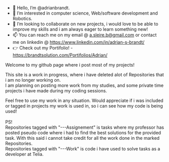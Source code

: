 - 👋 Hello, I’m @adrianbrandt.
- 👀 I’m interested in computer science, Web/software development and Robotics.
- 💞️ I’m looking to collaborate on new projects, i would love to be able to improve my skills and i am always eager to learn something new!
- 📫 You can reach me on my email @ a.sleire.b@gmail.com or contact me on linkedin @ https://www.linkedin.com/in/adrian-s-brandt/
- :point_right: Check out my Portifolio! - https://brandtsolution.com/Portifolios/Adrian/

Welcome to my github page where i post most of my projects!<br />

This site is a work in progress, where i have deleted alot of Repositories that i am no longer working on.<br />
I am planning on posting more work from my studies, and some private time projects i have made during my coding sessions.<br />

Feel free to use my work in any situation. Would appreciate if i was included or tagged in projects my work is used in, so i can see how my code is being used!<br />
<br />PS!<br />
Repositories tagged with "---Assignement" is tasks where my professor has posted pseudo code where i had to find the best solutions for the provided task.
With this said i cannot take credit for all the work done in the marked Repositories.<br />
Repositories tagged with "---Work" is code i have used to solve tasks as a developer at Telia.

